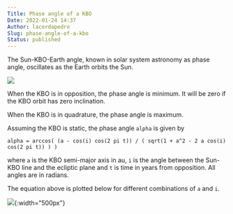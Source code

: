 ```yaml
---
Title: Phase angle of a KBO
Date: 2022-01-24 14:37
Author: lacerdapedro
Slug: phase-angle-of-a-kbo
Status: published
---
```


The Sun-KBO-Earth angle, known in solar system astronomy as phase angle, oscillates as the Earth orbits the Sun.


![](https://lacerdapedro.files.wordpress.com/2022/01/phase_angle-1.jpg)


When the KBO is in opposition, the phase angle is minimum. It will be zero if the KBO orbit has zero inclination.


When the KBO is in quadrature, the phase angle is maximum.


<!-- Assuming the KBO is static, the phase angle \$latex \\alpha\$ is given by -->
Assuming the KBO is static, the phase angle `alpha` is given by


<!-- \$latex \\alpha = \\arccos\\left(\\dfrac{a-\\cos{i}\\cos(2\\pi t)}{\\sqrt{1+a\^2-2a\\cos{i}\\cos(2\\pi t)}}\\right)\$ -->
`alpha = arccos( (a - cos(i) cos(2 pi t)) / ( sqrt(1 + a^2 - 2 a cos(i) cos(2 pi t)) ) )`


<!-- where \$latex a\$ is the KBO semi-major axis in au, \$latex i\$ is the angle between the Sun-KBO line and the ecliptic plane and \$latex t\$ is time in years from opposition. All angles are in radians. -->
where `a` is the KBO semi-major axis in au, `i` is the angle between the Sun-KBO line and the ecliptic plane and `t` is time in years from opposition. All angles are in radians.


The equation above is plotted below for different combinations of `a` and `i`.


![](https://lacerdapedro.files.wordpress.com/2022/01/image-1.png){:width="500px"}

